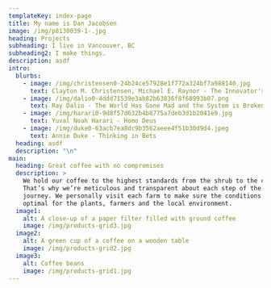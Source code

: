 ```yaml
---
templateKey: index-page
title: My name is Dan Jacobsen
image: /img/p8130039-1-.jpg
heading: Projects
subheading: I live in Vancouver, BC
subheading2: I make things.
description: asdf
intro:
  blurbs:
    - image: /img/christensen0-24b24ce57928e1f772a324bf7a988140.jpg
      text: Clayton M. Christensen, Michael E. Raynor - The Innovator's Solution
    - image: /img/dalio0-4ddd71539e3ab82b63836f8f68993b07.png
      text: Ray Dalio - The World Has Gone Mad and the System is Broken
    - image: /img/harari0-9d8f57d632b4b8775a7deb3d1b2041e9.jpg
      text: Yuval Noah Harari - Homo Deus
    - image: /img/duke0-63acb7ea8dc9b3562aeee4f51b30d9d4.jpeg
      text: Annie Duke - Thinking in Bets
  heading: asdf
  description: "\n"
main:
  heading: Great coffee with no compromises
  description: >
    We hold our coffee to the highest standards from the shrub to the cup.
    That’s why we’re meticulous and transparent about each step of the coffee’s
    journey. We personally visit each farm to make sure the conditions are
    optimal for the plants, farmers and the local environment.
  image1:
    alt: A close-up of a paper filter filled with ground coffee
    image: /img/products-grid3.jpg
  image2:
    alt: A green cup of a coffee on a wooden table
    image: /img/products-grid2.jpg
  image3:
    alt: Coffee beans
    image: /img/products-grid1.jpg
---
```

